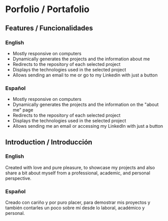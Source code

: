 # Porfolio / Portafolio

## Features / Funcionalidades

### English
- Mostly responsive on computers
- Dynamically generates the projects and the information about me
- Redirects to the repository of each selected project
- Displays the technologies used in the selected project
- Allows sending an email to me or go to my Linkedin with just a button

### Español
- Mostly responsive on computers
- Dynamically generates the projects and the information on the "about me" page
- Redirects to the repository of each selected project
- Displays the technologies used in the selected project
- Allows sending me an email or accessing my LinkedIn with just a button

## Introduction / Introducción

### English
Created with love and pure pleasure, to showcase my projects and also share a bit about myself from a professional, academic, and personal perspective.

### Español
Creado con cariño y por puro placer, para demostrar mis proyectos y también contarles un poco sobre mí desde lo laboral, académico y personal.
